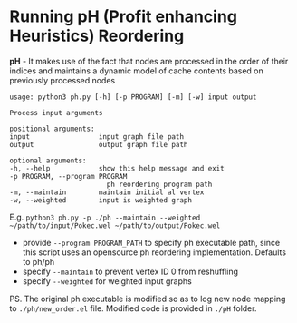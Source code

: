 # Running pH (Profit enhancing Heuristics) Reordering #
**pH** - It makes use of the fact that nodes are processed in the order of their indices and maintains a dynamic model of cache contents based on previously processed nodes

    usage: python3 ph.py [-h] [-p PROGRAM] [-m] [-w] input output

    Process input arguments

    positional arguments:
    input                 input graph file path
    output                output graph file path

    optional arguments:
    -h, --help            show this help message and exit
    -p PROGRAM, --program PROGRAM
                            ph reordering program path
    -m, --maintain        maintain initial al vertex
    -w, --weighted        input is weighted graph
E.g. ```python3 ph.py -p ./ph --maintain --weighted ~/path/to/input/Pokec.wel ~/path/to/output/Pokec.wel```
- provide ```--program PROGRAM_PATH``` to specify ph executable path, since this script uses an opensource ph reordering implementation. Defaults to ph/ph
- specify ```--maintain``` to prevent vertex ID 0 from reshuffling
- specify ```--weighted``` for weighted input graphs

PS. The original ph executable is modified so as to log new node mapping to ```./ph/new_order.el``` file. Modified code is provided in ```./pH``` folder.
